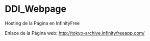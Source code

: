 # DDI_Webpage

Hosting de la Página en InfinityFree

Enlace de la Página web: http://tokyo-archive.infinityfreeapp.com/